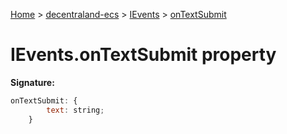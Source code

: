 [Home](./index) &gt; [decentraland-ecs](./decentraland-ecs.md) &gt; [IEvents](./decentraland-ecs.ievents.md) &gt; [onTextSubmit](./decentraland-ecs.ievents.ontextsubmit.md)

# IEvents.onTextSubmit property


**Signature:**
```javascript
onTextSubmit: {
        text: string;
    }
```
